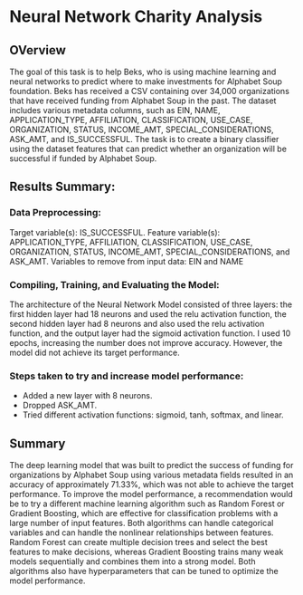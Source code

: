 # Neural Network Charity Analysis
## OVerview
The goal of this task is to help Beks, who is using machine learning and neural networks to predict where to make investments for Alphabet Soup foundation. Beks has received a CSV containing over 34,000 organizations that have received funding from Alphabet Soup in the past. The dataset includes various metadata columns, such as EIN, NAME, APPLICATION_TYPE, AFFILIATION, CLASSIFICATION, USE_CASE, ORGANIZATION, STATUS, INCOME_AMT, SPECIAL_CONSIDERATIONS, ASK_AMT, and IS_SUCCESSFUL. The task is to create a binary classifier using the dataset features that can predict whether an organization will be successful if funded by Alphabet Soup.

## Results Summary:
### Data Preprocessing:
Target variable(s): IS_SUCCESSFUL.
Feature variable(s): APPLICATION_TYPE, AFFILIATION, CLASSIFICATION, USE_CASE, ORGANIZATION, STATUS, INCOME_AMT, SPECIAL_CONSIDERATIONS, and ASK_AMT.
Variables to remove from input data: EIN and NAME
### Compiling, Training, and Evaluating the Model:
The architecture of the Neural Network Model consisted of three layers: the first hidden layer had 18 neurons and used the relu activation function, the second hidden layer had 8 neurons and also used the relu activation function, and the output layer had the sigmoid activation function. I used 10 epochs, increasing the number does not improve accuracy. However, the model did not achieve its target performance.
### Steps taken to try and increase model performance:
* Added a new layer with 8 neurons.
* Dropped ASK_AMT.
* Tried different activation functions: sigmoid, tanh, softmax, and linear.

## Summary
The deep learning model that was built to predict the success of funding for organizations by Alphabet Soup using various metadata fields resulted in an accuracy of approximately 71.33%, which was not able to achieve the target performance.
To improve the model performance, a recommendation would be to try a different machine learning algorithm such as Random Forest or Gradient Boosting, which are effective for classification problems with a large number of input features. Both algorithms can handle categorical variables and can handle the nonlinear relationships between features.
Random Forest can create multiple decision trees and select the best features to make decisions, whereas Gradient Boosting trains many weak models sequentially and combines them into a strong model. Both algorithms also have hyperparameters that can be tuned to optimize the model performance.
